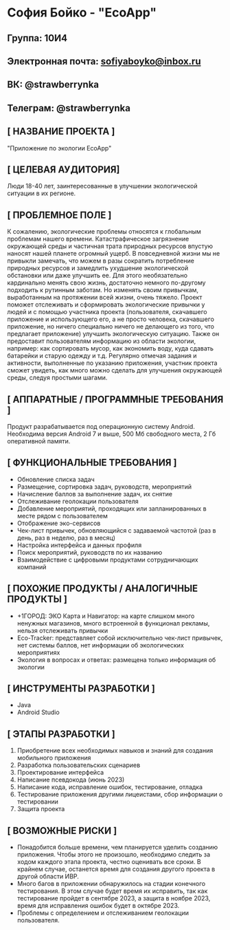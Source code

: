 # София Бойко - "EcoApp"

## Группа: 10И4
## Электронная почта: sofiyaboyko@inbox.ru
## ВК: @strawberrynka
## Телеграм: @strawberrynka

## [ НАЗВАНИЕ ПРОЕКТА ]

"Приложение по экологии EcoApp"

## [ ЦЕЛЕВАЯ АУДИТОРИЯ]
Люди 18-40 лет, заинтересованные в улучшении экологической ситуации в их регионе.

## [ ПРОБЛЕМНОЕ ПОЛЕ ]
К сожалению, экологические проблемы относятся к глобальным проблемам нашего времени. Катастрафическое загрязнение окружающей среды и частичная трата природных ресурсов впустую наносят нашей планете огромный ущерб. В повседневной жизни мы не привыкли замечать, что можем в разы сократить потребление природных ресурсов и замедлить ухудшение экологической обстановки или даже улучшить ее. Для этого необязательно кардинально менять свою жизнь, достаточно немного по-другому подходить к рутинным заботам. Но изменять своим привычкам, выработанным на протяжении всей жизни, очень тяжело.
Проект поможет отслеживать и сформировать экологические привычки у людей и с помощью участника проекта (пользователя, скачавшего приложение и использующего его, а не просто человека, скачавшего приложение, но ничего специально ничего не делающего из того, что предлагает приложение) улучшить экологическую ситуацию.
Также он предоставит пользователям информацию из области экологии, например: как сортировать мусор, как экономить воду, куда сдавать батарейки и старую одежду и т.д.
Регулярно отмечая задания и активности, выполненные по указанию приложения, участник проекта сможет увидеть, как много можно сделать для улучшения окружающей среды, следуя простыми шагами.

## [ АППАРАТНЫЕ / ПРОГРАММНЫЕ ТРЕБОВАНИЯ ]
Продукт разрабатывается под операционную систему Android. Необходима версия Android 7 и выше, 500 Мб свободного места, 2 Гб оперативной памяти.

## [ ФУНКЦИОНАЛЬНЫЕ ТРЕБОВАНИЯ ]
* Обновление списка задач
* Размещение, сортировка задач, руководств, мероприятий
* Начисление баллов за выполнение задач, их снятие
* Отслеживание геолокации пользователя
* Добавление мероприятий, проходящих или запланированных в месте рядом с пользователем
* Отображение эко-сервисов
* Чек-лист привычек, обновляющийся с задаваемой частотой (раз в день, раз в неделю, раз в месяц)
* Настройка интерфейса и данных профиля
* Поиск мероприятий, руководств по их названию
* Взаимодействие с цифровыми продуктами сотрудничающих компаний

## [ ПОХОЖИЕ ПРОДУКТЫ / АНАЛОГИЧНЫЕ ПРОДУКТЫ ]
* +1ГОРОД: ЭКО Карта и Навигатор: на карте слишком много ненужных магазинов, много встроенной в функционал рекламы, нельзя отслеживать привычки
* Eco-Tracker: представляет собой исключительно чек-лист привычек, нет системы баллов, нет информации об экологических мероприятиях
* Экология в вопросах и ответах: размещена только информация об экологии

## [ ИНСТРУМЕНТЫ РАЗРАБОТКИ ]
* Java
* Android Studio

## [ ЭТАПЫ РАЗРАБОТКИ ]
1. Приобретение всех необходимых навыков и знаний для создания мобильного приложения
2. Разработка пользовательских сценариев
3. Проектирование интерфейса
4. Написание псевдокода (июнь 2023)
5. Написание кода, исправление ошибок, тестирование, отладка
6. Тестирование приложения другими лицеистами, сбор информации о тестировании
7. Защита проекта

## [ ВОЗМОЖНЫЕ РИСКИ ]
* Понадобится больше времени, чем планируется уделить созданию приложения. Чтобы этого не произошло, необходимо следить за ходом каждого этапа проекта, честно оценивать все сроки. В крайнем случае, останется время для создания другого проекта в другой области ИВР.
* Много багов в приложении обнаружилось на стадии конечного тестирования. В этом случае будет время их исправить, так как тестирование пройдет в сентябре 2023, а защита в ноябре 2023, время для исправления ошибок будет в октябре 2023.
* Проблемы с определением и отслеживанием геолокации пользователя.
